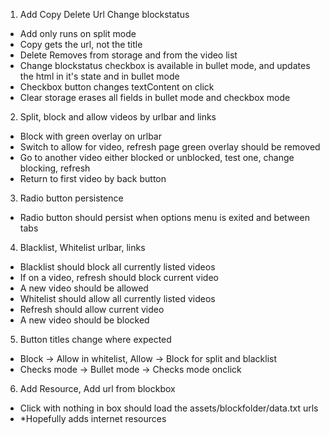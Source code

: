 1. Add Copy Delete Url Change blockstatus
 - Add only runs on split mode
 - Copy gets the url, not the title
 - Delete Removes from storage and from the video list
 - Change blockstatus checkbox is available in bullet mode, and updates the html in it's state and in bullet mode
 - Checkbox button changes textContent on click
 - Clear storage erases all fields in bullet mode and checkbox mode
2. Split, block and allow videos by urlbar and links
 - Block with green overlay on urlbar
 - Switch to allow for video, refresh page green overlay should be removed
 - Go to another video either blocked or unblocked, test one, change blocking, refresh
 - Return to first video by back button
3. Radio button persistence
 - Radio button should persist when options menu is exited and between tabs
4. Blacklist, Whitelist urlbar, links
 - Blacklist should block all currently listed videos
 - If on a video, refresh should block current video
 - A new video should be allowed
 - Whitelist should allow all currently listed videos
 - Refresh should allow current video
 - A new video should be blocked
5. Button titles change where expected
 - Block -> Allow in whitelist, Allow -> Block for split and blacklist
 - Checks mode -> Bullet mode -> Checks mode onclick
6. Add Resource, Add url from blockbox
 - Click with nothing in box should load the assets/blockfolder/data.txt urls
 - *Hopefully adds internet resources